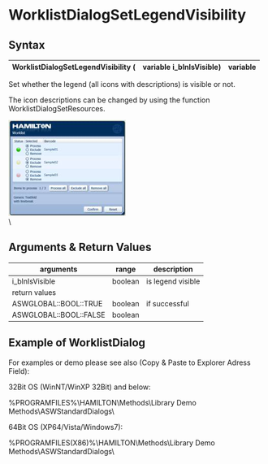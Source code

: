# WorklistDialogSetLegendVisibility

## Syntax

| WorklistDialogSetLegendVisibility ( | variable i\_blnIsVisible) | variable |
| ----------------------------------- | ------------------------- | -------- |

Set whether the legend (all icons with descriptions) is visible or not.

The icon descriptions can be changed by using the function WorklistDialogSetResources.

![](<../../../../.gitbook/assets/image (16) (1) (1).png>)\
\


## Arguments & Return Values

| arguments              | range   | description       |
| ---------------------- | ------- | ----------------- |
| i\_blnIsVisible        | boolean | is legend visible |
| return values          |         |                   |
| ASWGLOBAL::BOOL::TRUE  | boolean | if successful     |
| ASWGLOBAL::BOOL::FALSE | boolean |                   |

## Example of WorklistDialog

For examples or demo please see also (Copy & Paste to Explorer Adress Field):

32Bit OS (WinNT/WinXP 32Bit) and below:

%PROGRAMFILES%\HAMILTON\Methods\Library Demo Methods\ASWStandardDialogs\\

64Bit OS (XP64/Vista/Windows7):

%PROGRAMFILES(X86)%\HAMILTON\Methods\Library Demo Methods\ASWStandardDialogs\\
